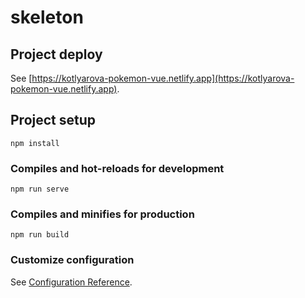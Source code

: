 # skeleton

## Project deploy
See [https://kotlyarova-pokemon-vue.netlify.app](https://kotlyarova-pokemon-vue.netlify.app).

## Project setup
```
npm install
```

### Compiles and hot-reloads for development
```
npm run serve
```

### Compiles and minifies for production
```
npm run build
```

### Customize configuration
See [Configuration Reference](https://cli.vuejs.org/config/).
